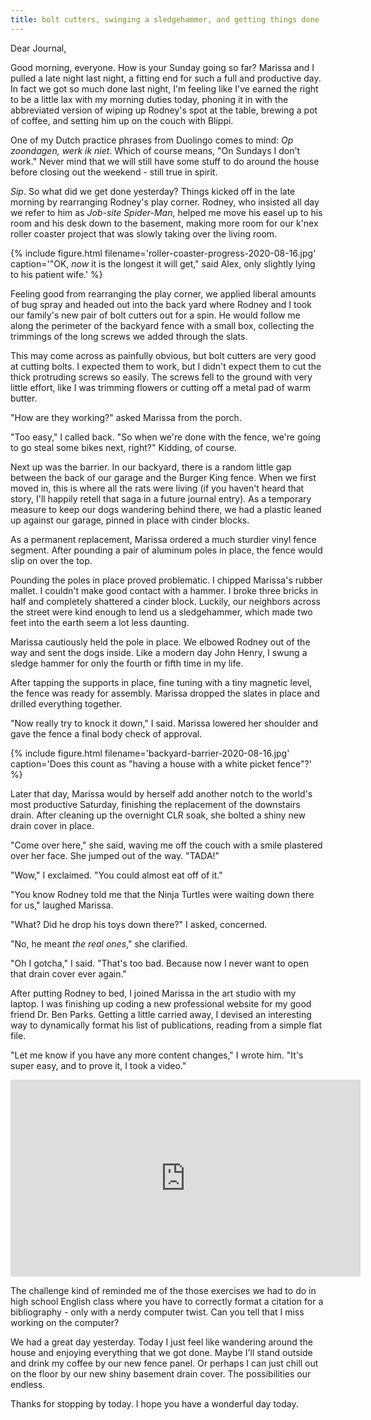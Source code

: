 ```yaml
---
title: bolt cutters, swinging a sledgehammer, and getting things done
---
```


Dear Journal,

Good morning, everyone.  How is your Sunday going so far?  Marissa and
I pulled a late night last night, a fitting end for such a full and
productive day.  In fact we got so much done last night, I'm feeling
like I've earned the right to be a little lax with my morning duties
today, phoning it in with the abbreviated version of wiping up
Rodney's spot at the table, brewing a pot of coffee, and setting him
up on the couch with Blippi.

One of my Dutch practice phrases from Duolingo comes to mind: _Op
zoondagen, werk ik niet_.  Which of course means, "On Sundays I don't
work."  Never mind that we will still have some stuff to do around the
house before closing out the weekend - still true in spirit.

_Sip_.  So what did we get done yesterday?  Things kicked off in the
late morning by rearranging Rodney's play corner.  Rodney, who
insisted all day we refer to him as _Job-site Spider-Man_, helped me
move his easel up to his room and his desk down to the basement,
making more room for our k'nex roller coaster project that was slowly
taking over the living room.

{% include figure.html
filename='roller-coaster-progress-2020-08-16.jpg' 
caption='"OK, *now* it is the longest it will get," said Alex,
only slightly lying to his patient wife.' 
%}

Feeling good from rearranging the play corner, we applied liberal
amounts of bug spray and headed out into the back yard where Rodney
and I took our family's new pair of bolt cutters out for a spin.  He
would follow me along the perimeter of the backyard fence with a small
box, collecting the trimmings of the long screws we added through the
slats.

This may come across as painfully obvious, but bolt cutters are very
good at cutting bolts.  I expected them to work, but I didn't expect
them to cut the thick protruding screws so easily.  The screws fell to
the ground with very little effort, like I was trimming flowers or
cutting off a metal pad of warm butter.

"How are they working?" asked Marissa from the porch.

"Too easy," I called back.  "So when we're done with the fence, we're
going to go steal some bikes next, right?"  Kidding, of course.

Next up was the barrier.  In our backyard, there is a random little
gap between the back of our garage and the Burger King fence.  When we
first moved in, this is where all the rats were living (if you haven't
heard that story, I'll happily retell that saga in a future journal
entry).  As a temporary measure to keep our dogs wandering behind
there, we had a plastic leaned up against our garage, pinned in place
with cinder blocks.

As a permanent replacement, Marissa ordered a much sturdier vinyl
fence segment.  After pounding a pair of aluminum poles in place, the
fence would slip on over the top.

Pounding the poles in place proved problematic.  I chipped Marissa's
rubber mallet.  I couldn't make good contact with a hammer.  I broke
three bricks in half and completely shattered a cinder block.
Luckily, our neighbors across the street were kind enough to lend us a
sledgehammer, which made two feet into the earth seem a lot less
daunting.

Marissa cautiously held the pole in place.  We elbowed Rodney out of
the way and sent the dogs inside.  Like a modern day John Henry, I
swung a sledge hammer for only the fourth or fifth time in my life.

After tapping the supports in place, fine tuning with a tiny magnetic
level, the fence was ready for assembly.  Marissa dropped the slates
in place and drilled everything together.

"Now really try to knock it down," I said.  Marissa lowered her
shoulder and gave the fence a final body check of approval.

{% include figure.html
filename='backyard-barrier-2020-08-16.jpg'
caption='Does this count as "having a house with a white picket fence"?' %}

Later that day, Marissa would by herself add another notch to the
world's most productive Saturday, finishing the replacement of the
downstairs drain.  After cleaning up the overnight CLR soak, she
bolted a shiny new drain cover in place.

"Come over here," she said, waving me off the couch with a smile
plastered over her face.  She jumped out of the way.  "TADA!"

"Wow," I exclaimed.  "You could almost eat off of it."

"You know Rodney told me that the Ninja Turtles were waiting down
there for us," laughed Marissa.

"What?  Did he drop his toys down there?" I asked, concerned.

"No, he meant _the real ones_," she clarified.

"Oh I gotcha," I said.  "That's too bad.  Because now I never want to
open that drain cover ever again."

After putting Rodney to bed, I joined Marissa in the art studio with
my laptop.  I was finishing up coding a new professional website for
my good friend Dr. Ben Parks.  Getting a little carried away, I
devised an interesting way to dynamically format his list of
publications, reading from a simple flat file.

"Let me know if you have any more content changes," I wrote him.
"It's super easy, and to prove it, I took a video."

<iframe width="560" height="315" src="https://www.youtube.com/embed/CEF5TQMcnOc" frameborder="0" allow="accelerometer; autoplay; encrypted-media; gyroscope; picture-in-picture" allowfullscreen></iframe>

The challenge kind of reminded me of the those exercises we had to do
in high school English class where you have to correctly format a
citation for a bibliography - only with a nerdy computer twist.  Can
you tell that I miss working on the computer?

We had a great day yesterday.  Today I just feel like wandering around
the house and enjoying everything that we got done.  Maybe I'll stand
outside and drink my coffee by our new fence panel.  Or perhaps I can
just chill out on the floor by our new shiny basement drain cover.
The possibilities our endless.

Thanks for stopping by today.  I hope you have a wonderful day today.
